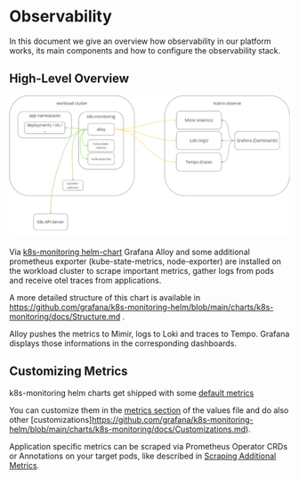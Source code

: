 # Observability

In this document we give an overview how observability in our platform works, its main components and how to configure the observability stack.

## High-Level Overview

![image](img/kubrix-observe-topology.png)

Via [k8s-monitoring helm-chart](https://github.com/grafana/k8s-monitoring-helm) Grafana Alloy and some additional prometheus exporter (kube-state-metrics, node-exporter) are installed on the workload cluster to scrape important metrics, gather logs from pods and receive otel traces from applications.

A more detailed structure of this chart is available in https://github.com/grafana/k8s-monitoring-helm/blob/main/charts/k8s-monitoring/docs/Structure.md .

Alloy pushes the metrics to Mimir, logs to Loki and traces to Tempo. Grafana displays those informations in the corresponding dashboards.

## Customizing Metrics

k8s-monitoring helm charts get shipped with some [default metrics](https://github.com/grafana/k8s-monitoring-helm/blob/main/charts/k8s-monitoring/default_allow_lists/README.md)

You can customize them in the [metrics section](https://github.com/suxess-it/sx-cnp-oss/blob/a610b6fafc1852326609fa9b5697b7163ab361f7/platform-apps/charts/k8s-monitoring/values-uibklab.yaml#L27-L99) of the values file and do also other [customizations]https://github.com/grafana/k8s-monitoring-helm/blob/main/charts/k8s-monitoring/docs/Customizations.md).

Application specific metrics can be scraped via Prometheus Operator CRDs or Annotations on your target pods, like described in [Scraping Additional Metrics](https://github.com/grafana/k8s-monitoring-helm/blob/main/charts/k8s-monitoring/docs/ScrapeApplicationMetrics.md).
